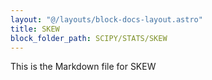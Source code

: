 ```yaml
---
layout: "@/layouts/block-docs-layout.astro"
title: SKEW
block_folder_path: SCIPY/STATS/SKEW
---
```


This is the Markdown file for SKEW

